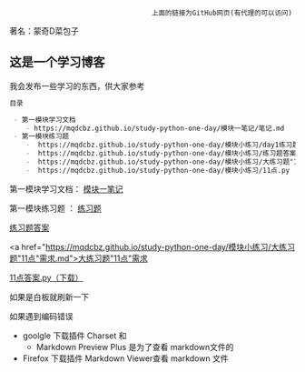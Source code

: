                                        上面的链接为GitHub网页(有代理的可以访问)
                                       
   著名：蒙奇D菜包子

## 这是一个学习博客

我会发布一些学习的东西，供大家参考

```markdown
目录

 - 第一模块学习文档  
    - https://mqdcbz.github.io/study-python-one-day/模块一笔记/笔记.md
 - 第一模块练习题       
    -  https://mqdcbz.github.io/study-python-one-day/模块小练习/day1练习题.md
    -  https://mqdcbz.github.io/study-python-one-day/模块小练习/练习题答案.md
    -  https://mqdcbz.github.io/study-python-one-day/模块小练习/大练习题"11点"需求.md
    -  https://mqdcbz.github.io/study-python-one-day/模块小练习/11点.py   （这个为下载py文件）
```

第一模块学习文档：
  <a href="https://mqdcbz.github.io/study-python-one-day/模块一笔记/笔记.md">模块一笔记</a>

第一模块练习题 ：
  <a href="https://mqdcbz.github.io/study-python-one-day/模块小练习/day1练习题.md">练习题</a>
  
  <a href="https://mqdcbz.github.io/study-python-one-day/模块小练习/练习题答案.md">练习题答案</a>
  
  <a href="https://mqdcbz.github.io/study-python-one-day/模块小练习/大练习题"11点"需求.md">大练习题"11点"需求</a>
  
  <a href="https://mqdcbz.github.io/study-python-one-day/模块小练习/11点.py">11点答案.py（下载）</a>

 如果是白板就刷新一下


如果遇到编码错误 

- goolgle 下载插件 Charset 和 
  - Markdown Preview Plus 是为了查看 markdown文件的
- Firefox 下载插件 Markdown Viewer查看 markdown 文件
